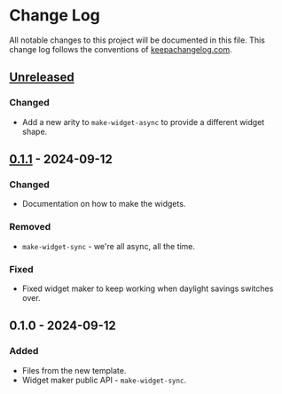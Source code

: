 # Change Log
All notable changes to this project will be documented in this file. This change log follows the conventions of [keepachangelog.com](http://keepachangelog.com/).

## [Unreleased]
### Changed
- Add a new arity to `make-widget-async` to provide a different widget shape.

## [0.1.1] - 2024-09-12
### Changed
- Documentation on how to make the widgets.

### Removed
- `make-widget-sync` - we're all async, all the time.

### Fixed
- Fixed widget maker to keep working when daylight savings switches over.

## 0.1.0 - 2024-09-12
### Added
- Files from the new template.
- Widget maker public API - `make-widget-sync`.

[Unreleased]: https://sourcehost.site/your-name/games-clojure-100lines/compare/0.1.1...HEAD
[0.1.1]: https://sourcehost.site/your-name/games-clojure-100lines/compare/0.1.0...0.1.1
